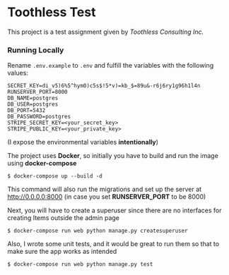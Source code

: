 # Toothless Test
This project is a test assignment given by *Toothless Consulting Inc.*


### Running Locally
Rename `.env.example` to `.env` and fulfill the variables with the following values:

```
SECRET_KEY=di_v5)6%5^hym0)c5s$!5*v)=kb_$=89u&-r6j6ry1g96h1l4n
RUNSERVER_PORT=8000
DB_NAME=postgres
DB_USER=postgres
DB_PORT=5432
DB_PASSWORD=postgres
STRIPE_SECRET_KEY=<your_secret_key>
STRIPE_PUBLIC_KEY=<your_private_key>
```
(I expose the environmental variables **intentionally**)

The project uses **Docker**, so initially you have to build and run the image using **docker-compose**
```
$ docker-compose up --build -d
```
This command will also run the migrations and set up the server at http://0.0.0.0:8000 (in case you set **RUNSERVER_PORT** to be 8000)

Next, you will have to create a superuser since there are no interfaces for creating Items outside the admin page
```
$ docker-compose run web python manage.py createsuperuser
``` 

Also, I wrote some unit tests, and it would be great to run them so that to make sure the app works as intended
```
$ docker-compose run web python manage.py test
```